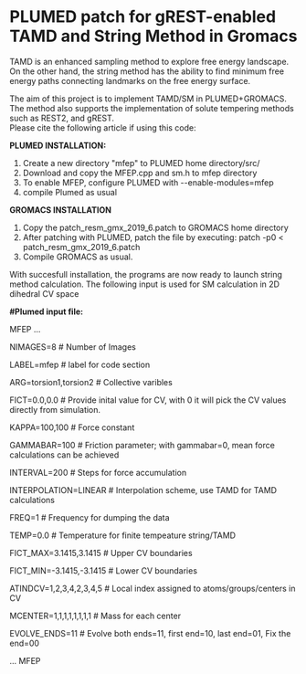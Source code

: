 # PLUMED patch for gREST-enabled TAMD and String Method in Gromacs
TAMD is an enhanced sampling method to explore free energy landscape. On the other hand, the string method has the ability to find minimum free energy paths connecting landmarks on the free energy surface. 

The aim of this project is to implement TAMD/SM in PLUMED+GROMACS. The method also supports the implementation of solute tempering methods such as REST2, and gREST.  
Please cite the following article if using this code:

**PLUMED INSTALLATION:**
1. Create a new directory "mfep" to PLUMED home directory/src/
2. Download and copy the MFEP.cpp and sm.h to mfep directory
3. To enable MFEP, configure PLUMED with --enable-modules=mfep
4. compile Plumed as usual

**GROMACS INSTALLATION**
1. Copy the patch_resm_gmx_2019_6.patch to GROMACS home directory
2. After patching with PLUMED, patch the file by executing:
   patch -p0 < patch_resm_gmx_2019_6.patch
3. Compile GROMACS as usual.   

With succesfull installation, the programs are now ready to launch string method calculation. 
The following input is used for SM calculation in 2D dihedral CV space

**#Plumed input file:**

MFEP ...

NIMAGES=8                    # Number of Images

LABEL=mfep                   # label for code section

ARG=torsion1,torsion2        # Collective varibles 

FICT=0.0,0.0                 # Provide inital value for CV, with 0 it will pick the CV values directly from simulation.

KAPPA=100,100                # Force constant

GAMMABAR=100                 # Friction parameter; with gammabar=0, mean force calculations can be achieved

INTERVAL=200                 # Steps for force accumulation

INTERPOLATION=LINEAR         # Interpolation scheme, use TAMD for TAMD calculations

FREQ=1                       # Frequency for dumping the data

TEMP=0.0                     # Temperature for finite tempeature string/TAMD

FICT_MAX=3.1415,3.1415       # Upper CV boundaries

FICT_MIN=-3.1415,-3.1415     # Lower CV boundaries

ATINDCV=1,2,3,4,2,3,4,5      # Local index assigned to atoms/groups/centers in CV

MCENTER=1,1,1,1,1,1,1,1      # Mass for each center

EVOLVE_ENDS=11               # Evolve both ends=11, first end=10, last end=01, Fix the end=00 

... MFEP



